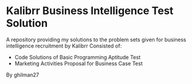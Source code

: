 # Kalibrr Business Intelligence Test Solution

A repository providing my solutions to the problem sets given for business intelligence recruitment by Kalibrr
Consisted of:
- Code Solutions of Basic Programming Aptitude Test
- Marketing Activities Proposal for Business Case Test

By ghilman27
